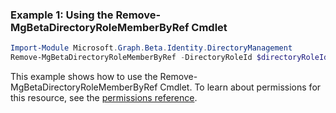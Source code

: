 ### Example 1: Using the Remove-MgBetaDirectoryRoleMemberByRef Cmdlet
```powershell
Import-Module Microsoft.Graph.Beta.Identity.DirectoryManagement
Remove-MgBetaDirectoryRoleMemberByRef -DirectoryRoleId $directoryRoleId -DirectoryObjectId $directoryObjectId
```
This example shows how to use the Remove-MgBetaDirectoryRoleMemberByRef Cmdlet.
To learn about permissions for this resource, see the [permissions reference](/graph/permissions-reference).

